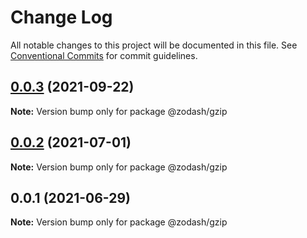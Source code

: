# Change Log

All notable changes to this project will be documented in this file.
See [Conventional Commits](https://conventionalcommits.org) for commit guidelines.

## [0.0.3](https://github.com/zcorky/zodash/compare/@zodash/gzip@0.0.2...@zodash/gzip@0.0.3) (2021-09-22)

**Note:** Version bump only for package @zodash/gzip





## [0.0.2](https://github.com/zcorky/zodash/compare/@zodash/gzip@0.0.1...@zodash/gzip@0.0.2) (2021-07-01)

**Note:** Version bump only for package @zodash/gzip





## 0.0.1 (2021-06-29)

**Note:** Version bump only for package @zodash/gzip
